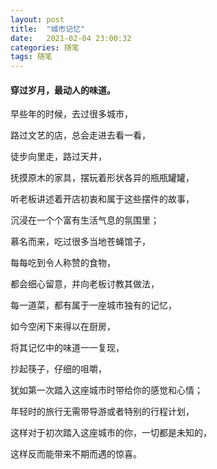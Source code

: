 ```yaml
---
layout: post
title:  "城市记忆"
date:   2021-02-04 23:00:32
categories: 随笔
tags: 随笔
---
```

#### 穿过岁月，最动人的味道。

早些年的时候，去过很多城市，

路过文艺的店，总会走进去看一看，

徒步向里走，路过天井，

抚摸原木的家具，摆玩着形状各异的瓶瓶罐罐，

听老板讲述着开店初衷和属于这些摆件的故事，

沉浸在一个个富有生活气息的氛围里；



慕名而来，吃过很多当地苍蝇馆子，

每每吃到令人称赞的食物，

都会细心留意，并向老板讨教其做法，

每一道菜，都有属于一座城市独有的记忆，

如今空闲下来得以在厨房，

将其记忆中的味道一一复现，

抄起筷子，仔细的咀嚼，

犹如第一次踏入这座城市时带给你的感觉和心情；



年轻时的旅行无需带导游或者特别的行程计划，

这样对于初次踏入这座城市的你，一切都是未知的，

这样反而能带来不期而遇的惊喜。




